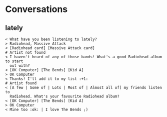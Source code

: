 # Conversations

## lately

    < What have you been listening to lately?
    > Radiohead, Massive Attack
    < [Radiohead card] [Massive Attack card]
    # Artist not found
    < I haven't heard of any of those bands! What's a good Radiohead album to start
      out with?
    < [OK Computer] [The Bends] [Kid A]
    > OK Computer
    < Thanks! I'll add it to my list :+1:
    # Artist found
    < [A few | Some of | Lots | Most of | Almost all of] my friends listen to
      Radiohead. What's your favourite Radiohead album?
    < [OK Computer] [The Bends] [Kid A]
    > OK Computer
    < Mine too :ok: | I love The Bends ;)

